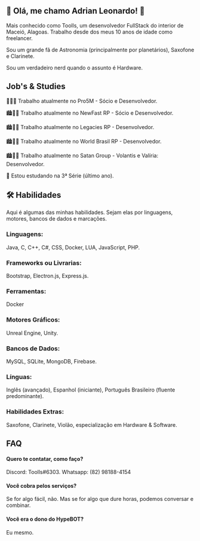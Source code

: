 
## 🚀 Olá, me chamo Adrian Leonardo! 👋
Mais conhecido como Toolls, um desenvolvedor FullStack do interior de Maceió, Alagoas.
Trabalho desde dos meus 10 anos de idade como freelancer.


Sou um grande fã de Astronomia (principalmente por planetários), Saxofone e Clarinete.

Sou um verdadeiro nerd quando o assunto é Hardware.
## Job's & Studies

🤖👩‍💻 Trabalho atualmente no Pro5M - Sócio e Desenvolvedor.

🏙️👩‍💻 Trabalho atualmente no NewFast RP - Sócio e Desenvolvedor.

🏙️👩‍💻 Trabalho atualmente no Legacies RP - Desenvolvedor.

🏙️👩‍💻 Trabalho atualmente no World Brasil RP - Desenvolvedor.

🏙️👩‍💻 Trabalho atualmente no Satan Group - Volantis e Valíria: Desenvolvedor.


🧠 Estou estudando na 3ª Série (último ano).
## 🛠 Habilidades
Aqui é algumas das minhas habilidades. Sejam elas por linguagens, motores, bancos de dados e marcações.
### Linguagens: 
Java, C, C++, C#, CSS, Docker, LUA, JavaScript, PHP.
### Frameworks ou Livrarias:
Bootstrap, Electron.js, Express.js.
### Ferramentas:
Docker
### Motores Gráficos:
Unreal Engine, Unity.
### Bancos de Dados:
MySQL, SQLite, MongoDB, Firebase.
### Línguas:
Inglês (avançado), Espanhol (iniciante), Português Brasileiro (fluente predominante).
### Habilidades Extras:
Saxofone, Clarinete, Violão, especialização em Hardware & Software.
## FAQ

#### Quero te contatar, como faço?

Discord: Toolls#6303.
Whatsapp: (82) 98188-4154

#### Você cobra pelos serviços?

Se for algo fácil, não. Mas se for algo que dure horas, podemos conversar e combinar.

#### Você era o dono do HypeBOT?

Eu mesmo.

